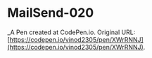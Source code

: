 # MailSend-020
 _A Pen created at CodePen.io. Original URL: [https://codepen.io/vinod2305/pen/XWrRNNJ](https://codepen.io/vinod2305/pen/XWrRNNJ).

 